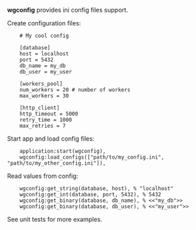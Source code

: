 **wgconfig** provides ini config files support.

Create configuration files:
```
    # My cool config

    [database]
    host = localhost
    port = 5432
    db_name = my_db
    db_user = my_user

    [workers_pool]
    num_workers = 20 # number of workers
    max_workers = 30

    [http_client]
    http_timeout = 5000
    retry_time = 1000
    max_retries = 7
```

Start app and load config files:

```
    application:start(wgconfig),
    wgconfig:load_configs(["path/to/my_config.ini", "path/to/my_other_config.ini"]),
```

Read values from config:

```
    wgconfig:get_string(database, host), % "localhost"
    wgconfig:get_int(database, port, 5432), % 5432
    wgconfig:get_binary(database, db_name), % <<"my_db">>
    wgconfig:get_binary(database, db_user), % <<"my_user">>
```

See unit tests for more examples.
